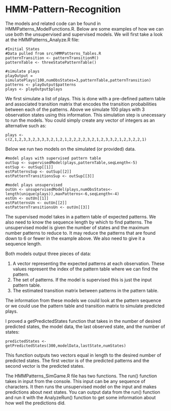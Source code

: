 # HMM-Pattern-Recognition

The models and related code can be found in HMMPatterns_ModelFunctions.R.  Below are some examples of how we can use both the unsupervised and supervised models.  We will first take a look at the HMMPatterns_Analyze.R file:

```{r}
#Initial States
#Data pulled from src/HMMPatterns_Tables.R
patternTransition <- patternTransitionM()
patternTable <- threeStatePatternTable()

#simulate plays
playOutput = simulatePlays(100,numObsStates=3,patternTable,patternTransition)
patterns <- playOutput$patterns
plays <- playOutput$plays
```

We first simulate a list of plays.  This is done with a pre-defined pattern table and associated transition matrix that encodes the transition probabilities between each of the patterns.  Above we simulate 100 plays with 3 observation states using this information.  This simulation step is unecessary to run the models.  You could simply create any vector of integers as an alternative such as:

```{r}
plays <- c(2,1,2,3,3,2,3,3,3,2,1,2,1,2,2,2,2,3,2,1,2,3,3,2,1,2,3,2,2,1)
```

Below we run two models on the simulated (or provided) data.

```{r}
#model plays with supervised pattern table
outSup <- supervisedModel(plays,patternTable,seqLength<-5)
estSup <- outSup[[1]]
estPatternsSup <- outSup[[2]]
estPatternTransitionsSup <- outSup[[3]]

#model plays unsupervised
outUn <- unsupervisedModel(plays,numObsStates<-length(unique(plays)),maxPatterns<-6,seqLength<-4)
estUn <- outUn[[1]]
estPatternsUn <- outUn[[2]]
estPatternTransitionsUn <- outUn[[3]]
```

The supervised model takes in a pattern table of expected patterns.  We also need to know the sequence length by which to find patterns.  The unsupervised model is given the number of states and the maximum number patterns to reduce to.  It may reduce the patterns that are found down to 6 or fewer in the example above.  We also need to give it a sequence length.

Both models output three pieces of data:
1) A vector representing the expected patterns at each observation.  These values represent the index of the pattern table where we can find the pattern.
2) The set of patterns.  If the model is supervised this is just the input pattern table.
3) The estimated transition matrix between patterns in the pattern table.

The information from these models we could look at the pattern sequence or we could use the pattern table and transition matrix to simulate predicted plays.  

I proved a getPredictedStates function that takes in the number of desired predicted states, the model data, the last observed state, and the number of states:

```{r}
predictedStates <- getPredictedStates(300,modelData,lastState,numStates)
```

This function outputs two vectors equal in length to the desired number of predicted states.  The first vector is of the predicted patterns and the second vector is the predicted states.

The HMMPatterns_SimGame.R file has two functions.  The run() function takes in input from the console.  This input can be any sequence of characters.  It then runs the unsupervised model on the input and makes predictions about next states.  You can output data from the run() function and run it with the AnalyzeRun() function to get some information about how well the predictions did.
